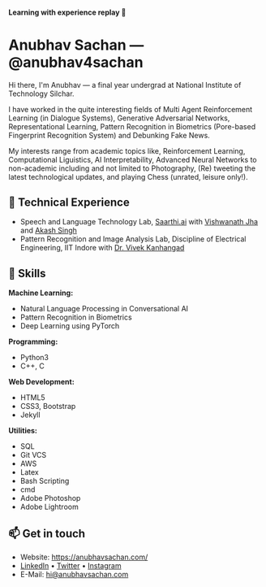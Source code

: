 #### Learning with experience replay 🌟

# Anubhav Sachan —@anubhav4sachan
Hi there, I'm Anubhav — a final year undergrad at National Institute of Technology Silchar. 

I have worked in the quite interesting fields of Multi Agent Reinforcement Learning (in Dialogue Systems), Generative Adversarial Networks, Representational Learning, Pattern Recognition in Biometrics (Pore-based Fingerprint Recognition System) and Debunking Fake News.

My interests range from academic topics like, Reinforcement Learning, Computational Liguistics, AI Interpretability, Advanced Neural Networks to non-academic including and not limited to Photography, (Re) tweeting the latest technological updates, and playing Chess (unrated, leisure only!).

## 🔭 Technical Experience
- Speech and Language Technology Lab, [Saarthi.ai](https://saarthi.ai/) with [Vishwanath Jha](https://www.linkedin.com/in/vishwanathjha1/) and [Akash Singh](https://www.linkedin.com/in/akashsingh58/)
- Pattern Recognition and Image Analysis Lab, Discipline of Electrical Engineering, IIT Indore with [Dr. Vivek Kanhangad](http://www.iiti.ac.in/people/~kvivek/)

## 🌱 Skills

**Machine Learning:**

- Natural Language Processing in Conversational AI
- Pattern Recognition in Biometrics
- Deep Learning using PyTorch

**Programming:**

- Python3
- C++, C

**Web Development:**

- HTML5
- CSS3, Bootstrap
- Jekyll

**Utilities:**
- SQL
- Git VCS
- AWS
- Latex
- Bash Scripting
- cmd
- Adobe Photoshop
- Adobe Lightroom

## 📫 Get in touch
- Website: https://anubhavsachan.com/
- [LinkedIn](https://www.linkedin.com/in/anubhav4sachan/) • [Twitter](https://twitter.com/anubhav4sachan/) • [Instagram](https://instagram.com/anubhavenue/)
- E-Mail: hi@anubhavsachan.com


<!--
**anubhav4sachan/anubhav4sachan** is a ✨ _special_ ✨ repository because its `README.md` (this file) appears on your GitHub profile.

Here are some ideas to get you started:

- 🔭 I’m currently working on ...
- 🌱 I’m currently learning ...
- 👯 I’m looking to collaborate on ...
- 🤔 I’m looking for help with ...
- 💬 Ask me about ...
- 📫 How to reach me: ...
- 😄 Pronouns: ...
- ⚡ Fun fact: ...


![GitHub stats](https://github-readme-stats.vercel.app/api?username=anubhav4sachan&show_icons=true&count_private=true)  

-->
